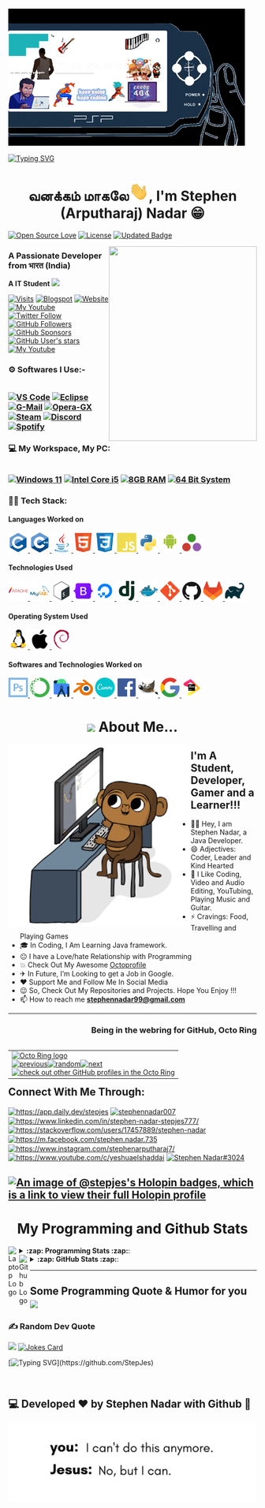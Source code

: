![Top Doodle](/files/PSP.gif)

[![Typing SVG](https://readme-typing-svg.herokuapp.com/?font=Righteous&color=016EEA&size=60&center=true&vCenter=true&width=900&height=100&lines=Hello+%F0%9F%91%8B+My+Name+is+Stephen.;I+Am+a+Java+Developer.;Feel+Free+to+Get+in+Touch.+%F0%9F%98%84;Nice+to+Meet+You!!!...;வணக்கம்!+नमस्ते!+Welcome!+🙆🏽)](https://github.com/StepJes)

<h1 align="center">வனக்கம் மாகலே<img src="https://raw.githubusercontent.com/ABSphreak/ABSphreak/master/gifs/Hi.gif" width="40px" />, I'm Stephen (Arputharaj) Nadar 😁</h1>

[![Open Source Love](https://badges.frapsoft.com/os/v2/open-source.svg?v=103)](https://github.com/StepJes)
[![License](https://img.shields.io/badge/License-AGPL-blue)](https://github.com/StepJes)
[![Updated Badge](https://img.shields.io/github/last-commit/StepJes/StepJes/master?label=Last%20Updated&style=flat)](https://github.com/StepJes/StepJes/commits)

<img align='right' src="https://api.daily.dev/devcards/1897c902a29d46a2b1e4a7f272bf5203.png?r=trb" width="300" height="395">
<h3 align="left">A Passionate Developer from भारत (India)</h3>

<b> A IT Student </b><img src="https://media.giphy.com/media/zOvBKUUEERdNm/giphy-downsized.gif" width="50">
</em></p>

[![Visits](https://komarev.com/ghpvc/?username=StepJes&label=Github%20Profile%20Visits&color=6E5494&logo=github&style=flat-square)](https://github.com/StepJes)
[![Blogspot](https://img.shields.io/badge/Blogspot-dd8226.svg?logo=linkedin&logoColor=white)](https://stepjes7.blogspot.com/?m=1)
[![Website](https://img.shields.io/website?label=My%20Website&logo=Google-Chrome&logoColor=white&style=flat-square&url=https://stephennadar62.wixsite.com/stepjes7/)](https://stephennadar62.wixsite.com/stepjes7/)
[![My Youtube](https://img.shields.io/youtube/channel/subscribers/UCLlXfSNQbFPX1seBpGWaMWg?color=%23ff0000&label=YT%20Subscribers&logo=Youtube&logoColor=%23ff0000&style=flat-square)](https://www.youtube.com/channel/UCLlXfSNQbFPX1seBpGWaMWg)
[![Twitter Follow](https://img.shields.io/twitter/follow/stephennadar007?color=1DA1F2&label=Follow%20Me&logo=twitter&style=flat-square)](https://twitter.com/intent/follow?original_referer=https%3A%2F%2Fgithub.com%2FAbout-Me&screen_name=stephennadar007)
[![GitHub Followers](https://img.shields.io/github/followers/StepJes?label=Github%20Followers&logo=github&style=flat-square)](https://github.com/StepJes)
[![GitHub Sponsors](https://img.shields.io/github/sponsors/3kh0?label=Sponsors&logo=githubsponsors&style=flat-square)](https://github.com/StepJes)
[![GitHub User's stars](https://img.shields.io/github/stars/3kh0?color=yellow&label=User%20Stars&style=flat-square&logo=github&logoColor=yellow)](https://github.com/StepJes)
[![My Youtube](https://img.shields.io/youtube/channel/subscribers/UCLlXfSNQbFPX1seBpGWaMWg?color=%23ff0000&label=YT%20Subscribers&logo=Youtube&logoColor=%23ff0000&style=flat-square)](https://www.youtube.com/channel/UCLlXfSNQbFPX1seBpGWaMWg)
<br/>

<h3 align='left'>
  ⚙️ Softwares I Use:-<br/><br/>

[![VS Code](https://img.shields.io/badge/Editor-VS%20Code-blue/?logo=visualstudiocode&logoColor=blue&color=blue)](https://code.visualstudio.com/)
[![Eclipse](https://img.shields.io/badge/Eclipse-IDE-blue/?logo=eclipse&logoColor=violet&color=violet)](https://https://www.eclipse.org//)
[![G-Mail](https://img.shields.io/badge/Uses-Gmail-blue/?logo=gmail&logoColor=warning&color=red)](https://github.com/StepJes)
[![Opera-GX](https://img.shields.io/badge/Uses-OperaGX-blue/?logo=opera&logoColor=ff1b2d&color=ff1b2d)](https://www.opera.com/gx)
[![Steam](https://img.shields.io/badge/Uses-Steam-blue/?logo=steam&logoColor=1b2838&color=1b2838)](https://store.steampowered.com/)
[![Discord](https://img.shields.io/discord/1025816301131800730?color=blue&label=Discord&logo=Discord&logoColor=blue)](https://www.discordapp.com/users/895679571351986247)
[![Spotify](https://img.shields.io/badge/Listens%20to-Spotify-blue/?logo=spotify&logoColor=warning&color=1DB954)](https://open.spotify.com/user/3rpxiap4czveo8clwzcqaf68e)

</h3>

<h3 align='left'>
  💻 My Workspace, My PC:<br/><br/>

[![Windows 11](https://img.shields.io/badge/Windows%2011-%230078D6.svg?&style=flat-square&logo=windows&logoColor=white)](https://github.com/StepJes)
[![Intel Core i5](https://img.shields.io/badge/Intel-Core%20i5%2011th%20%20Gen-%230071C5.svg?&style=flat-square&logo=intel&logoColor=white)](https://github.com/StepJes)
[![8GB RAM](https://img.shields.io/badge/RAM-8GB-%230071C5.svg?&style=flat-square&logoColor=white)](https://github.com/StepJes)
[![64 Bit System](https://img.shields.io/badge/System%20Type-64%20Bit-%230071C5.svg?&style=flat-square)](https://github.com/StepJes)
<br/>

</h3>

<h3 align='left'>
   🧑‍💻 Tech Stack:<br/>
<h4>Languages Worked on</h4>
  <p align="left"> 
  <a href="https://www.cprogramming.com/" target="_blank" rel="noreferrer"> <img src="https://raw.githubusercontent.com/devicons/devicon/master/icons/c/c-original.svg" alt="c" width="40" height="40"/> </a> 
  <a href="https://www.w3schools.com/cpp/" target="_blank" rel="noreferrer"> <img src="https://raw.githubusercontent.com/devicons/devicon/master/icons/cplusplus/cplusplus-original.svg" alt="cplusplus" width="40" height="40"/> </a>
  <a href="https://www.java.com" target="_blank" rel="noreferrer"> <img src="https://raw.githubusercontent.com/devicons/devicon/master/icons/java/java-original.svg" alt="java" width="40" height="40"/> </a>
  <a href="https://www.w3schools.com/html/" target="_blank" rel="noreferrer"> <img src="https://raw.githubusercontent.com/devicons/devicon/master/icons/html5/html5-original.svg" alt="html5" width="40" height="40"/> </a>  
  <a href="https://www.w3schools.com/css/" target="_blank" rel="noreferrer"> <img src="https://raw.githubusercontent.com/devicons/devicon/master/icons/css3/css3-original.svg" alt="css3" width="40" height="40"/> </a> 
  <a href="https://www.w3schools.com/js/" target="_blank" rel="noreferrer"> <img src="https://raw.githubusercontent.com/devicons/devicon/master/icons/javascript/javascript-plain.svg" alt="css3" width="40" height="40"/> </a> 
  <a href="https://www.python.org" target="_blank" rel="noreferrer"> <img src="https://raw.githubusercontent.com/devicons/devicon/master/icons/python/python-original.svg" alt="python" width="40" height="40"/> </a> 
  <a href="https://developer.android.com" target="_blank" rel="noreferrer"> 
  <img src="https://raw.githubusercontent.com/devicons/devicon/master/icons/android/android-original-wordmark.svg" alt="android" width="40" height="40"/> </a> 
   <a href="https://julialang.org" target="_blank" rel="noreferrer"> <img src="https://raw.githubusercontent.com/devicons/devicon/master/icons/julia/julia-original.svg" alt="julia" width="40" height="40"/> </a>
   <br/>







<h4>Technologies Used</h4>
<a href="https://httpd.apache.org" target="_blank" rel="noreferrer"> <img src="https://raw.githubusercontent.com/devicons/devicon/master/icons/apache/apache-original-wordmark.svg" alt="apache" width="40" height="40"/> </a>
<a href="https://www.mysql.com/" target="_blank" rel="noreferrer"> <img src="https://raw.githubusercontent.com/devicons/devicon/master/icons/mysql/mysql-original-wordmark.svg" alt="mysql" width="40" height="40"/> </a>
<a href="https://www.gnu.org/software/bash/" target="_blank" rel="noreferrer"> <img src="https://raw.githubusercontent.com/devicons/devicon/master/icons/bash/bash-original.svg" alt="mysql" width="40" height="40"/> </a>
<a href="https://getbootstrap.com" target="_blank" rel="noreferrer"> <img src="https://raw.githubusercontent.com/devicons/devicon/master/icons/bootstrap/bootstrap-original.svg" alt="bootstrap" width="40" height="40"/> </a>
<a href="https://www.digitalocean.com" target="_blank" rel="noreferrer"> <img src="https://raw.githubusercontent.com/devicons/devicon/master/icons/digitalocean/digitalocean-original.svg" alt="digitalocean" width="40" height="40"/> </a>
<a href="https://www.djangoproject.com" target="_blank" rel="noreferrer"> <img src="https://raw.githubusercontent.com/devicons/devicon/master/icons/django/django-plain.svg" alt="django" width="40" height="40"/> </a>
<a href="https://www.docker.com" target="_blank" rel="noreferrer"> <img src="https://raw.githubusercontent.com/devicons/devicon/master/icons/docker/docker-original.svg" alt="docker" width="40" height="40"/> </a>
<a href="https://git-scm.com" target="_blank" rel="noreferrer"> <img src="https://raw.githubusercontent.com/devicons/devicon/master/icons/git/git-original.svg" alt="git" width="40" height="40"/> </a>
<a href="https://github.com" target="_blank" rel="noreferrer"> <img src="https://raw.githubusercontent.com/devicons/devicon/master/icons/github/github-original.svg" alt="github" width="40" height="40"/> </a>
<a href="https://gitlab.com" target="_blank" rel="noreferrer"> <img src="https://raw.githubusercontent.com/devicons/devicon/master/icons/gitlab/gitlab-original.svg" alt="gitlab" width="40" height="40"/> </a>
<a href="https://gradle.org" target="_blank" rel="noreferrer"> <img src="https://raw.githubusercontent.com/devicons/devicon/master/icons/gradle/gradle-plain.svg" alt="gradle" width="40" height="40"/> </a>



<br/>








<h4>Operating System Used</h4>
<a href="https://www.linux.org" target="_blank" rel="noreferrer"> <img src="https://raw.githubusercontent.com/devicons/devicon/master/icons/linux/linux-original.svg" alt="linux" width="40" height="40"/> </a>
<a href="https://www.apple.com/in/" target="_blank" rel="noreferrer"> <img src="https://raw.githubusercontent.com/devicons/devicon/master/icons/apple/apple-original.svg" alt="apple" width="40" height="40"/> </a>
<a href="https://www.debian.org" target="_blank" rel="noreferrer"> <img src="https://raw.githubusercontent.com/devicons/devicon/master/icons/debian/debian-original.svg" alt="debian" width="40" height="40"/> </a>

<br/>








<h4>Softwares and Technologies Worked on</h4>
<a href="https://www.photoshop.com/en" target="_blank" rel="noreferrer"> <img src="https://raw.githubusercontent.com/devicons/devicon/master/icons/photoshop/photoshop-line.svg" alt="photoshop" width="40" height="40"/> </a>
<a href="https://www.anaconda.com" target="_blank" rel="noreferrer"> <img src="https://raw.githubusercontent.com/devicons/devicon/master/icons/anaconda/anaconda-original.svg" alt="anaconda" width="40" height="40"/> </a>
<a href="https://developer.android.com" target="_blank" rel="noreferrer"> <img src="https://raw.githubusercontent.com/devicons/devicon/master/icons/androidstudio/androidstudio-original.svg" alt="androidstudio" width="40" height="40"/> </a>
<a href="https://www.blender.org" target="_blank" rel="noreferrer"> <img src="https://raw.githubusercontent.com/devicons/devicon/master/icons/blender/blender-original.svg" alt="blender" width="40" height="40"/> </a>
<a href="https://www.canva.com" target="_blank" rel="noreferrer"> <img src="https://raw.githubusercontent.com/devicons/devicon/master/icons/canva/canva-original.svg" alt="canva" width="40" height="40"/> </a>
<a href="https://www.facebook.com" target="_blank" rel="noreferrer"> <img src="https://raw.githubusercontent.com/devicons/devicon/master/icons/facebook/facebook-plain.svg" alt="facebook" width="40" height="40"/> </a>
<a href="https://www.gimp.org" target="_blank" rel="noreferrer"> <img src="https://raw.githubusercontent.com/devicons/devicon/master/icons/gimp/gimp-original.svg" alt="gimp" width="40" height="40"/> </a>
<a href="https://www.google.com" target="_blank" rel="noreferrer"> <img src="https://raw.githubusercontent.com/devicons/devicon/master/icons/google/google-original.svg" alt="google" width="40" height="40"/> </a>
<a href="https://jetbrains.com" target="_blank" rel="noreferrer"> <img src="https://raw.githubusercontent.com/devicons/devicon/master/icons/jetbrains/jetbrains-original.svg" alt="jetbrains" width="40" height="40"/> </a>
</p>




<!--
<p align="left"> <a href="https://developer.android.com" target="_blank" rel="noreferrer"> 
  <img src="https://raw.githubusercontent.com/devicons/devicon/master/icons/android/android-original-wordmark.svg" alt="android" width="40" height="40"/> </a> 
  <a href="https://www.cprogramming.com/" target="_blank" rel="noreferrer"> <img src="https://raw.githubusercontent.com/devicons/devicon/master/icons/c/c-original.svg" alt="c" width="40" height="40"/> </a> 
  <a href="https://www.w3schools.com/cpp/" target="_blank" rel="noreferrer"> <img src="https://raw.githubusercontent.com/devicons/devicon/master/icons/cplusplus/cplusplus-original.svg" alt="cplusplus" width="40" height="40"/> </a> 
  <a href="https://www.w3schools.com/css/" target="_blank" rel="noreferrer"> <img src="https://raw.githubusercontent.com/devicons/devicon/master/icons/css3/css3-original-wordmark.svg" alt="css3" width="40" height="40"/> </a> 
  <a href="https://www.java.com" target="_blank" rel="noreferrer"> <img src="https://raw.githubusercontent.com/devicons/devicon/master/icons/java/java-original.svg" alt="java" width="40" height="40"/> </a> <a href="https://www.mysql.com/" target="_blank" rel="noreferrer"> <img src="https://raw.githubusercontent.com/devicons/devicon/master/icons/mysql/mysql-original-wordmark.svg" alt="mysql" width="40" height="40"/> </a> <a href="https://www.photoshop.com/en" target="_blank" rel="noreferrer"> <img src="https://raw.githubusercontent.com/devicons/devicon/master/icons/photoshop/photoshop-line.svg" alt="photoshop" width="40" height="40"/> </a> <a href="https://www.python.org" target="_blank" rel="noreferrer"> <img src="https://raw.githubusercontent.com/devicons/devicon/master/icons/python/python-original.svg" alt="python" width="40" height="40"/> </a> 
</p>
--
[![Javascript](https://img.shields.io/badge/Knows-JavaScript-blue/?logo=javascript&logoColor=warning&color=yellow)](https://github.com/StepJes)
[![HTML](https://img.shields.io/badge/Knows-HTML-blue/?logo=html5&logoColor=warning&color=orange)](https://github.com/StepJes)
[![Markdown](https://img.shields.io/badge/Knows-MarkDown-FFF?logo=markdown)](https://github.com/StepJes)
-->
</h3>

<h1 align="center"><img src="https://media.giphy.com/media/VgCDAzcKvsR6OM0uWg/giphy.gif" width="50"> About Me...</h1>

<img align="left" alt="GIF-1" width="370px" height="370px" src="https://github.com/keshavsingh4522/keshavsingh4522/blob/master/Assets/Monkey_Kid_Coding.gif" />

## I'm A Student, Developer, Gamer and a Learner!!!

 - 👱🏼 Hey, I am Stephen Nadar, a Java Developer.
 - 😄 Adjectives: Coder, Leader and Kind Hearted
 - 🌈 I Like Coding, Video and Audio Editing, YouTubing, Playing Music and Guitar.
 - ⚡ Cravings: Food, Travelling and Playing Games
 - 🎓 In Coding, I Am Learning Java framework.
 - 😐 I have a Love/hate Relationship with Programming
 - 💥 Check Out My Awesome [Octoprofile][octoprofile]
 - ✈ In Future, I’m Looking to get a Job in Google.
 - ❤️ Support Me and Follow Me In Social Media
 - 😉 So, Check Out My Repositories and Projects. Hope You Enjoy !!!
 - 📫 How to reach me **stephennadar99@gmail.com**

---

<h3 align="right">Being in the webring for GitHub, Octo Ring</h3>
<table align="right"><tbody><tr><td><a href="https://octo-ring.com/"><img src="https://octo-ring.com/static/img/widget/top.png" width="99%" alt="Octo Ring logo" align="top"></a><br><a href="https://octo-ring.com/p/StepJes/prev"><img src="https://octo-ring.com/static/img/widget/prev.png" width="33%" alt="previous" align="top" title="previous profile"></a><a href="https://octo-ring.com/p/StepJes/random"><img src="https://octo-ring.com/static/img/widget/random.png" width="33%" alt="random" align="top" title="random profile"></a><a href="https://octo-ring.com/p/StepJes/next"><img src="https://octo-ring.com/static/img/widget/next.png" width="33%" alt="next" align="top" title="next profile"></a><br><a href="https://octo-ring.com/"><img src="https://octo-ring.com/static/img/widget/bottom.png" width="99%" alt="check out other GitHub profiles in the Octo Ring" align="top"></a></td></tr></tbody></table>
<p align="right">

## Connect With Me Through:

<p align="left">
<a href="https://dev.to/https://app.daily.dev/stepjes" target="blank"><img align="center" src="https://raw.githubusercontent.com/rahuldkjain/github-profile-readme-generator/master/src/images/icons/Social/devto.svg" alt="https://app.daily.dev/stepjes" height="30" width="40" /></a>
<a href="https://twitter.com/stephennadar007" target="blank"><img align="center" src="https://raw.githubusercontent.com/rahuldkjain/github-profile-readme-generator/master/src/images/icons/Social/twitter.svg" alt="stephennadar007" height="30" width="40" /></a>
<a href="https://linkedin.com/in/https://www.linkedin.com/in/stephen-nadar-stepjes777/" target="blank"><img align="center" src="https://raw.githubusercontent.com/rahuldkjain/github-profile-readme-generator/master/src/images/icons/Social/linked-in-alt.svg" alt="https://www.linkedin.com/in/stephen-nadar-stepjes777/" height="30" width="40" /></a>
<a href="https://stackoverflow.com/users/https://stackoverflow.com/users/17457889/stephen-nadar" target="blank"><img align="center" src="https://raw.githubusercontent.com/rahuldkjain/github-profile-readme-generator/master/src/images/icons/Social/stack-overflow.svg" alt="https://stackoverflow.com/users/17457889/stephen-nadar" height="30" width="40" /></a>
<a href="https://fb.com/https://m.facebook.com/stephen.nadar.735" target="blank"><img align="center" src="https://raw.githubusercontent.com/rahuldkjain/github-profile-readme-generator/master/src/images/icons/Social/facebook.svg" alt="https://m.facebook.com/stephen.nadar.735" height="30" width="40" /></a>
<a href="https://instagram.com/https://www.instagram.com/stephenarputharaj7/" target="blank"><img align="center" src="https://raw.githubusercontent.com/rahuldkjain/github-profile-readme-generator/master/src/images/icons/Social/instagram.svg" alt="https://www.instagram.com/stephenarputharaj7/" height="30" width="40" /></a>
<a href="https://www.youtube.com/c/yeshuaelshaddai" target="blank"><img align="center" src="https://raw.githubusercontent.com/rahuldkjain/github-profile-readme-generator/master/src/images/icons/Social/youtube.svg" alt="https://www.youtube.com/c/yeshuaelshaddai" height="30" width="40" /></a>
<a href="https://discord.gg/Stephen Nadar#3024" target="blank"><img align="center" src="https://raw.githubusercontent.com/rahuldkjain/github-profile-readme-generator/master/src/images/icons/Social/discord.svg" alt="Stephen Nadar#3024" height="30" width="40" /></a>
</p>

[![An image of @stepjes's Holopin badges, which is a link to view their full Holopin profile](https://holopin.me/stepjes)](https://holopin.io/@stepjes)
---


<h1 align="center">My Programming and Github Stats</h1>

 <details> 
<summary> <img align="left" alt="Laptop Logo" width="22px" src="https://upload.wikimedia.org/wikipedia/commons/d/d7/Computer.svg"/> <b>:zap: Programming Stats :zap:</b>: </summary>
 <br>

<!--START_SECTION:waka-->

![Code Time](http://img.shields.io/badge/Code%20Time-40%20hrs%2059%20mins-blue)

![Lines of code](https://img.shields.io/tokei/lines/github/StepJes/StepJes?color=blue&label=Lines%20of%20Code%20since%20First%20Hello%20World%21%21%21&logoColor=white)

**🐱 My GitHub Data**

> 🏆 0 Contributions in the Year 2022
>
> 📦 94.5 kB Used in GitHub's Storage
>
> 🚫 Not Opted to Hire
>
> 📜 Public Repositories
>
> 🔑 1 Private Repository

📊 **I Spent My Time On**

```text
⌚︎ Time Zone: Asia/Kolkata

💬 Programming Languages:
Java, Python, C, C++, Julia, HTML, CSS, JavaScript

🔥 Editors:
Eclipse, VS Code, Notepad++

🐱‍💻 Projects:
Desktop Assistant Sandra, ACH

💻 Operating System:
Windows 11

```

<!--END_SECTION:waka-->

</details>

<details>
  <summary> <img align="left" alt="Github Logo" width="22px" src="https://upload.wikimedia.org/wikipedia/commons/thumb/a/ae/Github-desktop-logo-symbol.svg/640px-Github-desktop-logo-symbol.svg.png" /> <b>:zap: GitHub Stats :zap:</b>: </summary>
<br />
<div align="center">

<img src='https://github-readme-stats.vercel.app/api?username=StepJes&show_icons=true&theme=radical&count_private=true&border_color=2e4058&line_height=40'  
align="left" />

<img src='https://github-readme-stats.vercel.app/api/top-langs/?username=StepJes&theme=merko&langs_count=5&border_color=2e4058' />

[![trophy](https://github-profile-trophy.vercel.app/?username=StepJes&theme=darkhub&row=1&column=7)](https://github.com/StepJes)

[![](https://github-readme-streak-stats.herokuapp.com/?user=StepJes&theme=great-gatsby)](https://github.com/StepJes)

</div>
</details>

---

## Some Programming Quote & Humor for you <img align ='center' src='https://media2.giphy.com/media/UQDSBzfyiBKvgFcSTw/giphy.gif?cid=ecf05e47p3cd513axbek3f56ti3jzizq8hincw20jauyyfyw&rid=giphy.gif' width = '32px'></h2>

### ✍️ Random Dev Quote

![](https://quotes-github-readme.vercel.app/api?type=horizontal&theme=dark)
[![Jokes Card](https://readme-jokes.vercel.app/api?theme=default)](https://github.com/StepJes)

[![Typing SVG](https://readme-typing-svg.herokuapp.com/?font=Righteous&color=016EEA&size=60&center=true&vCenter=true&width=900&height=100&lines=Thanks+For+Visiting+My+Profile!!.;Visit+Again!...)](https://github.com/StepJes)

<br>

## 💻 Developed ❤️ by **Stephen Nadar** with **Github** 🙏

![Bottom Doodle](/files/mine.png)

</details>

[website]: https://stephennadar62.wixsite.com/stepjes7/
[octoprofile]: https://octoprofile.vercel.app/user?id=StepJes
[youtube]: https://www.youtube.com/channel/UCLlXfSNQbFPX1seBpGWaMWg
[twitter]: https://twitter.com/stephennadar007
[discord]: https://discord.com/channels/1025816301131800730/1025816302381694977
